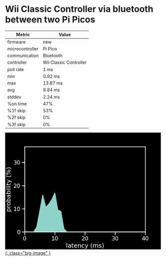 # Wii Classic Controller via bluetooth between two Pi Picos

| Metric          | Value                  |
| --------------- | ---------------------- |
| firmware        | new                    |
| microcontroller | Pi Pico                |
| communication   | Bluetooth              |
| controller      | Wii Classic Controller |
| poll rate       | 1 ms                   |
| min             | 0.92 ms                |
| max             | 13.87 ms               |
| avg             | 8.84 ms                |
| stddev          | 2.24 ms                |
| %on time        | 47%                    |
| %1f skip        | 53%                    |
| %2f skip        | 0%                     |
| %3f skip        | 0%                     |

[![Graph](../../assets/images/results/santroller_bt_wii.png){: class="big-image" }](../../assets/images/results/santroller_bt_wii.png)
